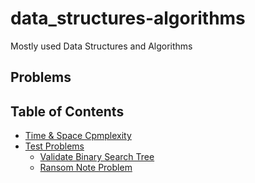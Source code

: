 # data_structures-algorithms
Mostly used Data Structures and Algorithms 

## Problems
## Table of Contents
- [Time & Space Cpmplexity](#complexity)
- [Test Problems](./Problems.md#test-problems)
    - [Validate Binary Search Tree](./Problems.md#validate-binary-search-tree)
    - [Ransom Note Problem](./Problems.md#ransom-note-problem)
